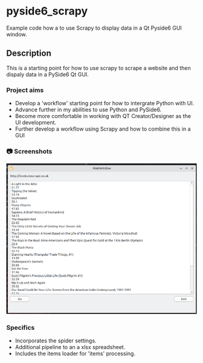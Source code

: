 # pyside6_scrapy
Example code how a to use Scrapy to display data in a Qt Pyside6 GUI window.

## Description
This is a starting point for how to use scrapy to scrape a website and then dispaly data in a PySide6 Qt GUI. 

### Project aims

* Develop a 'workflow' starting point for how to intergrate Python with UI.
* Advance further in my abilities to use Python and PySide6.
* Become more comfortable in working with QT Creator/Designer as the UI development.
* Further develop a workflow using Scrapy and how to combine this in a GUI

<!-- Screenshots -->
### :camera: Screenshots

<div align="center"> 
  <img src="https://github.com/jolders/pyside6_scrapy/blob/main/pyside6_scrapy.png" alt="screenshot" />
</div>

### Specifics

* Incorporates the spider settings.
* Additional pipeline to an a xlsx spreadsheet. 
* Includes the items loader for 'items' processing.

